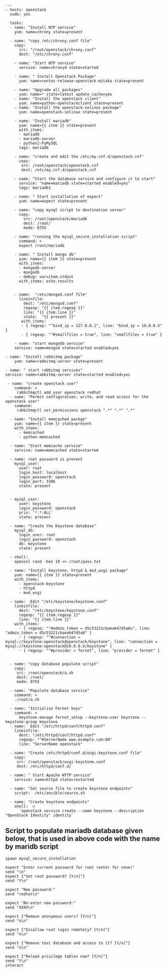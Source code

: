     ---
    - hosts: openstack
      sudo: yes

      tasks:
      - name: "Install NTP service"
        yum: name=chrony state=present

      - name: "copy /etc/chrony.conf file"
        copy:
          src: "/root/openstack/chrony.conf"
          dest: "/etc/chrony.conf"

        - name: "Start NTP service"
          service: name=chronyd state=started    

        - name: " Install Openstack Package"
          yum: name=centos-release-openstack-mitaka state=present
    
        - name: "Upgrade all packages"
          yum: name=* state=latest update_cache=yes
        - name: "Install the openstack client"
          yum: name=python-openstackclient state=present
        - name: "Install the openstack-selinux package"
          yum: name=openstack-selinux state=present

        - name: "Install mariadb"
          yum: name={{ item }} state=present
          with_items:
          - mariadb
          - mariadb-server
          - python2-PyMySQL
          tags: mariadb
 
        - name: "create and edit the /etc/my.cnf.d/openstack.cnf"
          copy:
           src: /root/openstack/openstack.cnf 
           dest: /etc/my.cnf.d/openstack.cnf

        - name: "Start the database service and configure it to start"
          service: "name=mariadb state=started enabled=yes"
          tags: mariadb1

        - name: " Start installation of expect"
          yum: name=expect state=present

        - name: "copy mysql script to destination server"
          copy:
            src: /root/openstack/mariadb
            dest: /root/
            mode: 0755 
     
        - name: "running the mysql_secure_installation script"
          command: >
          expect /root/mariadb

        - name: " Install mongo db"
          yum: name={{ item }} state=present
          with_items:
          - mongodb-server
          - mongodb
          - debug: var=item.stdout
          with_items: echo.results


        - name:  "/etc/mongod.conf file" 
          lineinfile:
            dest: "/etc/mongod.conf"
            regexp: "{{ item.regexp }}"
            line: "{{ item.line }}"
            state:  "{{ present }}"
           with_items:
           - { regexp: "^bind_ip = 127.0.0.1", line: "bind_ip = 10.0.0.X" }
           - { regexp: "^#smallfiles = true", line: "smallfiles = true" }

        - name: "start mongodb service"
        service: name=mongod state=started enabled=yes

    - name: "Install rabbitmq package"
        yum: name=rabbitmq-server state=present

    - name: " start rabbitmq services"
    service: name=rabbitmq-server state=started enabled=yes

     - name: "create openstack user"
        command: >
         rabbitmqctl add_user openstack redhat
      - name: "Permit configuration, write, and read access for the openstack user"
        command:
         rabbitmqctl set_permissions openstack ".*" ".*" ".*"

      - name: "Install memcached packge"
        yum: name={{ item }} state=present
        with_items:
          - memcached
          - python-memcached

      - name: "Start memcache service"
        service: name=memcached state=started

      - name: root password is present
        mysql_user: 
          user: root 
          login_host: localhost 
          login_password: openstack 
          login_port: 3306
          state: present


      - mysql_user: 
          user: keystone
          login_password: openstack
          priv: '*.*:ALL'
          state: present

      - name: "Create the Keystone database"
        mysql_db: 
          login_user: root
          login_password: openstack
          db: keystone 
          state: present

      - shell: 
        openssl rand -hex 10 >> /root/pass.txt

      - name: "Install keystone, httpd & mod_wsgi package"
        yum: name={{ item }} state=present
        with_items:
          - openstack-keystone
          - httpd
          - mod_wsgi

      - name:  Edit "/etc/keystone/keystone.conf"
        lineinfile:
          dest: "/etc/keystone/keystone.conf"
          regexp: "{{ item.regexp }}"
          line: "{{ item.line }}"
        with_items:
          - { regexp: "^#admin_token = d5c53221cbaea647d5a0u", line: "admin_token = d5c53221cbaea647d5a0" }
          - { regexp: "^#connection = mysql://keystone:openstack@openstack/keystone", line: "connection =        mysql://keystone:openstack@10.0.0.X/keystone" }
          - { regexp: "^#provider = fernet", line: "provider = fernet" }


      - name: "copy database populate script"
        copy:
         src: /root/openstack/a.sh
         dest: /root/
         mode: 0755

      - name: "Populate database service"
        command: >
        ./root/a.sh

      - name: "Initialize Fernet keys"
        command: >
          keystone-manage fernet_setup --keystone-user keystone --keystone-group keystone
      - name:  Edit "/etc/httpd/conf/httpd.conf"
        lineinfile:
          dest: "/etc/httpd/conf/httpd.conf"
          regexp: "^#ServerName www.example.com:80"
          line: "ServerName openstack"

      - name: "Create /etc/httpd/conf.d/wsgi-keystone.conf file"
        copy:
         src: /root/openstack/wsgi-keystone.conf
         dest: /etc/httpd/conf.d/

      - name: " Start Apache HTTP service"
        service: name=httpd state=restarted

      - name: "Set source file to create keystone endpoints"
        script:  /etc/ansible/source.sh

      - name: "Create keystone endpoints"
        shell:  >
          `openstack service create --name keystone --description "OpenStack Identity" identity`
          
   ## Script to populate mariadb database given below, that is used in above code with the name by maridb script ##
          
    spawn mysql_secure_installation

    expect "Enter current password for root (enter for none)"
    send "\n"
    expect {"Set root password? [Y/n]"}
    send "Y\n"

    expect "New password:"
    send "redhat\n"

    expect "Re-enter new password:"
    send "XXXX\n"

    expect {"Remove anonymous users? [Y/n]"}
    send "n\n"

    expect {"Disallow root login remotely? [Y/n]"}
    send "n\n"

    expect {"Remove test database and access to it? [Y/n]"}
    send "n\n"

    expect {"Reload privilege tables now? [Y/n]"}
    send "Y\n"
    interact
          
